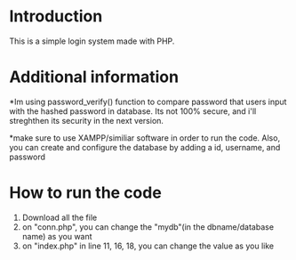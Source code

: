 # Introduction
This is a simple login system made with PHP.

# Additional information
*Im using password_verify() function to compare password that users input with the hashed password in database. Its not 100% secure, and i'll streghthen its security in the next version.

*make sure to use XAMPP/similiar software in order to run the code. Also, you can create and configure the database by adding a id, username, and password

# How to run the code
1. Download all the file
2. on "conn.php", you can change the "mydb"(in the dbname/database name) as you want
3. on "index.php" in line 11, 16, 18, you can change the value as you like
